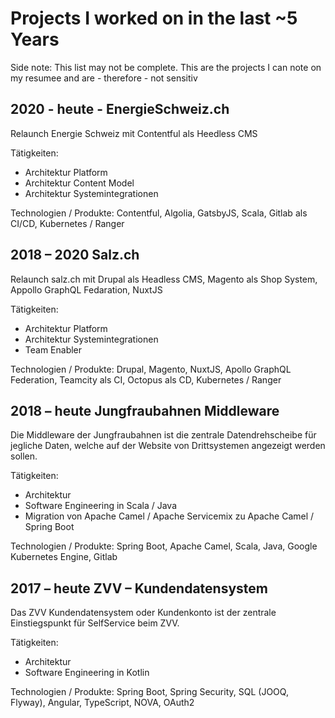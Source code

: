 # Projects I worked on in the last ~5 Years

Side note: This list may not be complete. This are the projects I can note on my resumee and are - therefore - not sensitiv

## 2020 - heute - EnergieSchweiz.ch
Relaunch Energie Schweiz mit Contentful als Heedless CMS

Tätigkeiten:

- Architektur Platform
- Architektur Content Model
- Architektur Systemintegrationen

Technologien / Produkte:
	Contentful, Algolia, GatsbyJS, Scala, Gitlab als CI/CD, Kubernetes / Ranger

## 2018 – 2020	Salz.ch
Relaunch salz.ch mit Drupal als Headless CMS,	Magento als Shop System, Appollo GraphQL Fedaration, NuxtJS

Tätigkeiten:
- Architektur Platform
- Architektur Systemintegrationen
- Team Enabler

Technologien / Produkte:
	Drupal, Magento, NuxtJS, Apollo GraphQL Federation, Teamcity als CI, Octopus als CD, Kubernetes / Ranger

## 2018 – heute	Jungfraubahnen Middleware
Die Middleware der Jungfraubahnen ist die zentrale Datendrehscheibe für jegliche Daten, welche auf der Website von Drittsystemen angezeigt werden sollen.

Tätigkeiten:
- Architektur
- Software Engineering in Scala / Java
- Migration von Apache Camel / Apache Servicemix zu Apache Camel / Spring Boot

Technologien / Produkte:
	Spring Boot, Apache Camel, Scala, Java, Google Kubernetes Engine, 	Gitlab

## 2017 – heute	ZVV – Kundendatensystem
Das ZVV Kundendatensystem oder Kundenkonto ist der zentrale Einstiegspunkt für SelfService beim ZVV. 

Tätigkeiten:
- Architektur
- Software Engineering in Kotlin
	
Technologien / Produkte:
	Spring Boot, Spring Security, SQL (JOOQ, Flyway), Angular, TypeScript, 	NOVA, OAuth2
